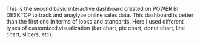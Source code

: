 This is the second basic interactive dashboard created on POWER BI DESKTOP to track and anaylyze online sales data. This dashboard is better than the first one in terms of looks and standards. Here I used different types of customized visualization (bar chart, pie chart, donut chart, line chart, slicers, etc).
